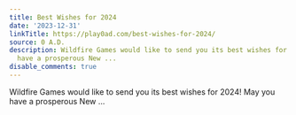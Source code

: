 ```yaml
---
title: Best Wishes for 2024
date: '2023-12-31'
linkTitle: https://play0ad.com/best-wishes-for-2024/
source: 0 A.D.
description: Wildfire Games would like to send you its best wishes for 2024! May you
  have a prosperous New ...
disable_comments: true
---
```

Wildfire Games would like to send you its best wishes for 2024! May you have a prosperous New ...